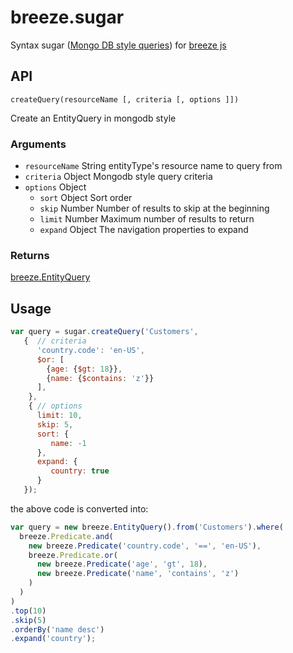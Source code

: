 breeze.sugar
============

Syntax sugar ([Mongo DB style queries](http://docs.mongodb.org/manual/tutorial/query-documents/)) for [breeze js](http://www.breezejs.com/)

API
---

```
createQuery(resourceName [, criteria [, options ]])
```

Create an EntityQuery in mongodb style

### Arguments
- `resourceName` String
   entityType's resource name to query from
- `criteria` Object
   Mongodb style query criteria
- `options` Object
   - `sort` Object
      Sort order
   - `skip` Number
      Number of results to skip at the beginning
   - `limit` Number
      Maximum number of results to return
   - `expand` Object
      The navigation properties to expand

### Returns
[breeze.EntityQuery](http://www.breezejs.com/sites/all/apidocs/classes/EntityQuery.html)

Usage
-----

```javascript
var query = sugar.createQuery('Customers', 
   {  // criteria
      'country.code': 'en-US',
      $or: [
        {age: {$gt: 18}},
        {name: {$contains: 'z'}}
      ],
    },
    { // options
      limit: 10,
      skip: 5,
      sort: {
         name: -1
      },
      expand: {
         country: true
      }
   });
```

the above code is converted into:

```javascript
var query = new breeze.EntityQuery().from('Customers').where(
  breeze.Predicate.and(
    new breeze.Predicate('country.code', '==', 'en-US'),
    breeze.Predicate.or(
      new breeze.Predicate('age', 'gt', 18),
      new breeze.Predicate('name', 'contains', 'z')
    )
  )
)
.top(10)
.skip(5)
.orderBy('name desc')
.expand('country');
```
